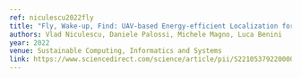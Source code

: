 ```yaml
---
ref: niculescu2022fly
title: "Fly, Wake-up, Find: UAV-based Energy-efficient Localization for Distributed Sensor Nodes"
authors: Vlad Niculescu, Daniele Palossi, Michele Magno, Luca Benini
year: 2022
venue: Sustainable Computing, Informatics and Systems
link: https://www.sciencedirect.com/science/article/pii/S2210537922000038
---
```

